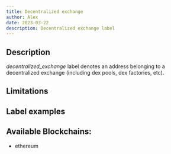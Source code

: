 ```yaml
---
title: Decentralized exchange
author: Alex
date: 2023-03-22
description: Decentralized exchange label
---
```


## Description

_decentralized_exchange_ label denotes an address belonging to a decentralized exchange (including dex pools, dex factories, etc).

## Limitations


## Label examples


## Available Blockchains:

* ethereum